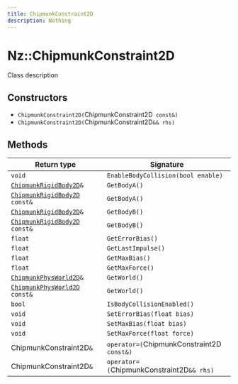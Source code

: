 ```yaml
---
title: ChipmunkConstraint2D
description: Nothing
---
```


# Nz::ChipmunkConstraint2D

Class description

## Constructors

- `ChipmunkConstraint2D(`ChipmunkConstraint2D` const&)`
- `ChipmunkConstraint2D(`ChipmunkConstraint2D`&& rhs)`

## Methods

| Return type | Signature |
| ----------- | --------- |
| `void` | `EnableBodyCollision(bool enable)` |
| [`ChipmunkRigidBody2D`](documentation/generated/ChipmunkPhysics2D/ChipmunkRigidBody2D.md)`&` | `GetBodyA()` |
| [`ChipmunkRigidBody2D`](documentation/generated/ChipmunkPhysics2D/ChipmunkRigidBody2D.md)` const&` | `GetBodyA()` |
| [`ChipmunkRigidBody2D`](documentation/generated/ChipmunkPhysics2D/ChipmunkRigidBody2D.md)`&` | `GetBodyB()` |
| [`ChipmunkRigidBody2D`](documentation/generated/ChipmunkPhysics2D/ChipmunkRigidBody2D.md)` const&` | `GetBodyB()` |
| `float` | `GetErrorBias()` |
| `float` | `GetLastImpulse()` |
| `float` | `GetMaxBias()` |
| `float` | `GetMaxForce()` |
| [`ChipmunkPhysWorld2D`](documentation/generated/ChipmunkPhysics2D/ChipmunkPhysWorld2D.md)`&` | `GetWorld()` |
| [`ChipmunkPhysWorld2D`](documentation/generated/ChipmunkPhysics2D/ChipmunkPhysWorld2D.md)` const&` | `GetWorld()` |
| `bool` | `IsBodyCollisionEnabled()` |
| `void` | `SetErrorBias(float bias)` |
| `void` | `SetMaxBias(float bias)` |
| `void` | `SetMaxForce(float force)` |
| ChipmunkConstraint2D`&` | `operator=(`ChipmunkConstraint2D` const&)` |
| ChipmunkConstraint2D`&` | `operator=(`ChipmunkConstraint2D`&& rhs)` |
